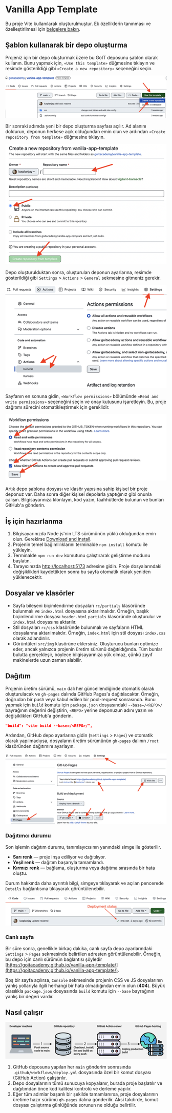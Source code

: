# Vanilla App Template

Bu proje Vite kullanılarak oluşturulmuştur. Ek özelliklerin tanınması ve
özelleştirilmesi için [belgelere bakın](https://vitejs.dev/).

## Şablon kullanarak bir depo oluşturma

Projeniz için bir depo oluşturmak üzere bu GoIT deposunu şablon olarak kullanın.
Bunu yapmak için, `«Use this template»` düğmesine tıklayın ve resimde
gösterildiği gibi `«Create a new repository»` seçeneğini seçin.

![Creating repo from a template step 1](./assets/template-step-1.png)

Bir sonraki adımda yeni bir depo oluşturma sayfası açılır. Ad alanını doldurun,
deponun herkese açık olduğundan emin olun ve ardından
`«Create repository from template»` düğmesine tıklayın.

![Creating repo from a template step 2](./assets/template-step-2.png)

Depo oluşturulduktan sonra, oluşturulan deponun ayarlarına, resimde gösterildiği
gibi `Settings` > `Actions` > `General` sekmesine gitmeniz gerekir.

![Settings GitHub Actions permissions step 1](./assets/gh-actions-perm-1.png)

Sayfanın en sonuna gidin, `«Workflow permissions»` bölümünde
`«Read and write permissions»` seçeneğini seçin ve onay kutusunu işaretleyin.
Bu, proje dağıtımı sürecini otomatikleştirmek için gereklidir.

![Settings GitHub Actions permissions step 2](./assets/gh-actions-perm-2.png)

Artık depo şablonu dosyası ve klasör yapısına sahip kişisel bir proje deponuz
var. Daha sonra diğer kişisel depolarla yaptığınız gibi onunla çalışın.
Bilgisayarınıza klonlayın, kod yazın, taahhütlerde bulunun ve bunları GitHub'a
gönderin.

## İş için hazırlanma

1. Bilgisayarınızda Node.js'nin LTS sürümünün yüklü olduğundan emin olun.
   Gerekirse [Download and install](https://nodejs.org/en/).
2. Projenin temel bağımlılıklarını terminalde `npm install` komutu ile yükleyin.
3. Terminalde `npm run dev` komutunu çalıştırarak geliştirme modunu başlatın.
4. Tarayıcınızda [http://localhost:5173](http://localhost:5173) adresine gidin.
   Proje dosyalarındaki değişiklikleri kaydettikten sonra bu sayfa otomatik
   olarak yeniden yüklenecektir.

## Dosyalar ve klasörler

- Sayfa bileşeni biçimlendirme dosyaları `rc/partials` klasöründe bulunmalı ve
  `index.html` dosyasına aktarılmalıdır. Örneğin, başlık biçimlendirme dosyası
  `header.html` `partials` klasöründe oluşturulur ve `index.html` dosyasına
  aktarılır.
- Stil dosyaları `rc/css` klasöründe bulunmalı ve sayfaların HTML dosyalarına
  aktarılmalıdır. Örneğin, `index.html` için stil dosyası `index.css` olarak
  adlandırılır.
- Görüntüleri `src/img` klasörüne eklersiniz. Oluşturucu bunları optimize eder,
  ancak yalnızca projenin üretim sürümü dağıtıldığında. Tüm bunlar bulutta
  gerçekleşir, böylece bilgisayarınıza yük olmaz, çünkü zayıf makinelerde uzun
  zaman alabilir.

## Dağıtım

Projenin üretim sürümü, `main` dalı her güncellendiğinde otomatik olarak
oluşturulacak ve `gh-pages` dalında GitHub Pages'a dağıtılacaktır. Örneğin,
doğrudan bir push veya kabul edilen bir pool-request sonrasında. Bunu yapmak
için `build` komutu için `package.json` dosyasındaki `--base=/<REPO>/`
bayrağının değerini değiştirin, `<REPO>` yerine deponuzun adını yazın ve
değişiklikleri GitHub'a gönderin.

```json
"build": "vite build --base=/<REPO>/",
```

Ardından, GitHub depo ayarlarına gidin (`Settings` > `Pages`) ve otomatik olarak
yapılmadıysa, dosyaların üretim sürümünün `gh-pages` dalının `/root` klasöründen
dağıtımını ayarlayın.

![GitHub Pages settings](./assets/repo-settings.png)

### Dağıtımcı durumu

Son işlemin dağıtım durumu, tanımlayıcısının yanındaki simge ile gösterilir.

- **Sarı renk** — proje inşa ediliyor ve dağıtılıyor.
- **Yeşil renk** — dağıtım başarıyla tamamlandı.
- **Kırmızı renk** — bağlama, oluşturma veya dağıtma sırasında bir hata oluştu.

Durum hakkında daha ayrıntılı bilgi, simgeye tıklayarak ve açılan pencerede
`Details` bağlantısına tıklayarak görüntülenebilir.

![Deployment status](./assets/deploy-status.png)

### Canlı sayfa

Bir süre sonra, genellikle birkaç dakika, canlı sayfa depo ayarlarındaki
`Settings` > `Pages` sekmesinde belirtilen adresten görüntülenebilir. Örneğin,
bu depo için canlı sürümün bağlantısı şöyledir
[https://goitacademy.github.io/vanilla-app-template/](https://goitacademy.github.io/vanilla-app-template/).

Boş bir sayfa açılırsa, `Console` sekmesinde projenin CSS ve JS dosyalarının
yanlış yollarıyla ilgili herhangi bir hata olmadığından emin olun (**404**).
Büyük olasılıkla `package.json` dosyasında `build` komutu için `--base`
bayrağının yanlış bir değeri vardır.

## Nasıl çalışır

![How it works](./assets/how-it-works.png)

1. GitHub deposuna yapılan her `main` gönderim sonrasında
   `.github/workflows/deploy.yml` dosyasında özel bir komut dosyası (GitHub
   Action) çalıştırılır.
2. Depo dosyalarının tümü sunucuya kopyalanır, burada proje başlatılır ve
   dağıtımdan önce kod kalitesi kontrolü ve derleme yapılır.
3. Eğer tüm adımlar başarılı bir şekilde tamamlanırsa, proje dosyalarının
   üretime hazır sürümü `gh-pages` dalına gönderilir. Aksi takdirde, komut
   dosyası çalıştırma günlüğünde sorunun ne olduğu belirtilir.
